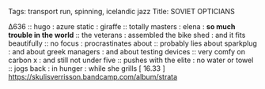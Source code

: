 Tags: transport run, spinning, icelandic jazz 
Title: SOVIET OPTICIANS
  
∆636 :: hugo : azure static : giraffe :: totally masters : elena : **so much trouble in the world** :: the veterans : assembled the bike shed : and it fits beautifully :: no focus : procrastinates about :: probably lies about sparkplug : and about greek managers : and about testing devices :: very comfy on carbon x : and still not under five :: pushes with the elite : no water or towel :: jogs back : in hunger : while she grills
[ 16.33 ]
<https://skulisverrisson.bandcamp.com/album/strata>
